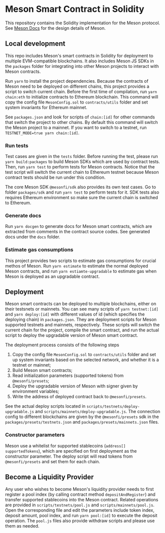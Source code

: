 # Meson Smart Contract in Solidity

This repository contains the Solidity implementation for the Meson protocol.
See [Meson Docs](https://docs.meson.fi/protocol/background) for the design details of Meson.

## Local development

This repo includes Meson's smart contracts in Solidity for deployment to multiple EVM-compatible blockchains. It also includes Meson JS SDKs in the `packages` folder for integrating into other Meson projects to interact with Meson contracts.

Run `yarn` to install the project dependencies. Because the contracts of Meson need to be deployed on different chains, this project provides a script to switch current chain. Before the first time of compilation, run `yarn chain:eth` to initialize contracts to Ethereum blockchain. This command will copy the config file `MesonConfig.sol` to `contracts/utils` folder and set system invariants for Ethereum mainnet.

See `packages.json` and look for scripts of `chain:[id]` for other commands that switch the project to other chains. By default this command will switch the Meson project to a mainnet. If you want to switch to a testnet, run `TESTNET_MODE=true yarn chain:[id]`.

### Run tests

Test cases are given in the `tests` folder. Before running the test, please run `yarn build:packages` to build Meson SDKs which are used by contract tests. Then, run `yarn test` to perform tests for Meson contracts. Notice that the test script will switch the current chain to Ethereum testnet because Meson contract tests should be run under this condition.

The core Meson SDK `@mesonfi/sdk` also provides its own test cases. Go to folder `packages/sdk` and run `yarn test` to perform tests for it. SDK tests also requires Ethereum environment so make sure the current chain is switched to Ethereum.

### Generate docs

Run `yarn docgen` to generate docs for Meson smart contracts, which are extracted from comments in the contract source codes. See generated docs under the `docs` folder.

### Estimate gas consumptions

This project provides two scripts to estimate gas consumptions for crucial methos of Meson. Run `yarn estimate` to estimate the normal deployed Meson contracts, and run `yarn estiamte-upgradable` to estimate gas when Meson is deployed as an upgradable contract.

## Deployment

Meson smart contracts can be deployed to multiple blockchains, either on their testsnets or mainnets. You can see many scripts of `yarn testnet:[id]` and `yarn deploy:[id]` with different values of id (which specifies the deploying chain) in `packages.json`. They are deployment scripts for Meson supported testnets and mainnets, respectively. These scripts will switch the current chain for the project, compile the smart contract, and run the actual script to deploy the upgradable version of Meson smart contract.

The deployment process consists of the following steps

1. Copy the config file `MesonConfig.sol` to `contracts/utils` folder and set up system invariants based on the selected network, and whether it is a testnet or mainnet;
2. Build Meson smart contracts;
3. Read initialization parameters (supported tokens) from `@mesonfi/presets`;
4. Deploy the upgradable version of Meson with signer given by environment variables;
5. Write the address of deployed contract back to `@mesonfi/presets`.

See the actual deploy scripts located in `scripts/testnets/deploy-upgradable.js` and `scripts/mainnets/deploy-upgradable.js`. The connection config to different blockchains are given by the `@mesonfi/presets` sdk in the `packages/presets/testnets.json` and `packages/presets/mainnets.json` files.

### Constructor parameters

Meson use a whitelist for supported stablecoins (`address[] supportedTokens`), which are specified on first deployment as the constructor parameter. The deploy script will read tokens from `@mesonfi/presets` and set them for each chain.

## Become a Liquidity Provider

Any user who wishes to become Meson's liquidity provider needs to first register a pool index (by calling contract method `depositAndRegister`) and transfer supported stablecoins into the Meson contract. Related operations are provided in `scripts/testnets/pool.js` and `scripts/mainnets/pool.js`. Open the corresponding file and edit the parameters include token index, deposit amount, pool index, and run `yarn pool:[id]` to execute the deposit operation. The `pool.js` files also provide withdraw scripts and please use them as needed.
